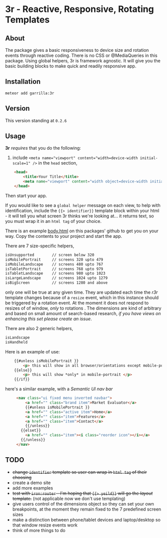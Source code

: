 3r - Reactive, Responsive, Rotating Templates
===========================================

About
-----

The package gives a basic responsiveness to device size and rotation events through reactive coding. There is no CSS or @MediaQueries in this package. Using global helpers, 3r is framework agnostic. It will give you the basic building blocks to make quick and readily responsive app.

Installation
------------

    meteor add garrilla:3r

Version
-------

This version standing at `0.2.6`

Usage
-----

**3r** _requires_ that you do the following:

1. include  `<meta name="viewport" content="width=device-width initial-scale=1" />` in the `head` section,
````html
    <head>
        <title>Your Title</title>
        <meta name="viewport" content="width object=device-width initial-scale=1"/>
    </head>
````

Then start your app.

If you would like to see a `global helper` message on each view, to help with identification, include the `{{> identifier}}` template block within your html - it will tell you what screen 3r thinks we're looking at... it returns text, so you must wrap it in an `html tag` of your choice.

There is an example [body.html](https://github.com/garrilla/garrilla-3r/blob/master/body.html) on this packages' github to get you on your way. Copy the contents to your project and start the app.


There are 7 size-specific helpers,
````html
isUnsupported        // screen below 320
isMobilePortrait     // screens 320 upto 479
isMobileLandscape    // screens 480 upto 767
isTabletPortrait     // screens 768 upto 979
isTabletLandscape    // screens 980 upto 1023
isLargeLandscape     // screens 1024 upto 1279
isBigScreen          // screens 1280 and above
````
only one will be true at any given time. They are updated each time the _r3r_ template changes because of a `resize` event, which in this instance should be triggered by a rotation event. At the moment it does not respond to resizes of of window, _only_ to rotations . The dimensions are kind of arbitrary and based on small amount of search-based research, *if you have views on enhancing this set please create an issue*.

There are also 2 generic helpers,
````html
isLandscape
isHandheld
````

Here is an example of use:
````html
    {{#unless isMobilePortrait }}
        <p> this will show in all browser/orientations except mobile-portrait </p>
    {{else}}
        <p> this will show *only* in mobile-portrait </p>
    {{/if}}
````

here's a similar example, with a _Semantic UI nav bar_
````html
     <nav class="ui fixed menu inverted navbar">
         <a href="" class="brand item">Market Evaluator</a>
         {{#unless isMobilePortrait }}
         <a href="" class="active item">Home</a>
         <a href="" class="item">Features</a>
         <a href="" class="item">Contact</a>
         {{/unless}}
       {{elset}}
         <a href="" class="item"><i class="reorder icon"></i></a>
       {{/unless}}
     </nav>
````

TODO
----
  - ~~change `identifier` template so user can wrap in `html tag` of their choosing~~
  - create a demo site
  - add more examples
  - ~~test with `iron:router` - I'm hoping that `{{> yeild}}` will go the _layout_ template.~~ (not applicable now we don't use templating)
  - give users control of the dimensions object so they can set your own breakpoints, at the moment they remain fixed to the 7 predefined screen sizes
  - make a distinction between phone/tablet devices and laptop/desktop so that window resize events work
  - think of more things to do